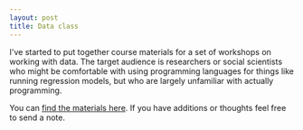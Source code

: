 ```yaml
---
layout: post
title: Data class
---
```


I've started to put together course materials for a set of workshops on working with data. The target audience is researchers or social scientists who might be comfortable with using programming languages for things like running regression models, but who are largely unfamiliar with actually programming.

You can [find the materials here](https://github.com/be-green/data-class). If you have additions or thoughts feel free to send a note.